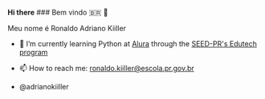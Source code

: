  **Hi there**   ### Bem vindo 🇧🇷 🖖


Meu nome é Ronaldo Adriano Kiiller

- 🌱 I’m currently learning Python at [Alura](https://cursos.alura.com.br/) through the [SEED-PR's Edutech program](https://www.educacao.pr.gov.br/programacao)

- 📫 How to reach me: ronaldo.kiiller@escola.pr.gov.br 

- @adrianokiiller


